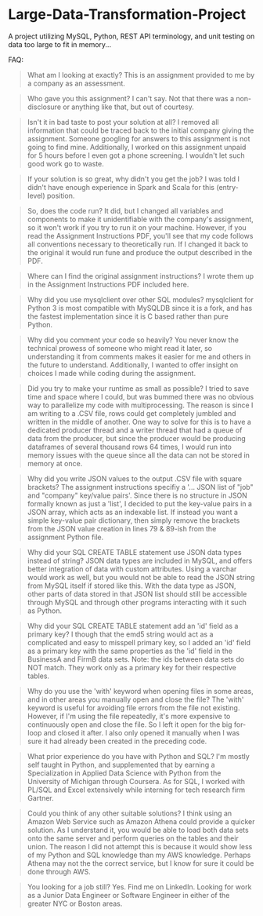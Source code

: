 # Large-Data-Transformation-Project
A project utilizing MySQL, Python, REST API terminology, and unit testing on data too large to fit in memory...

FAQ:
> What am I looking at exactly?
This is an assignment provided to me by a company as an assessment. 

> Who gave you this assignment?
I can't say. Not that there was a non-disclosure or anything like that, but out of courtesy.

> Isn't it in bad taste to post your solution at all?
I removed all information that could be traced back to the initial company giving the assignment. Someone googling
for answers to this assignment is not going to find mine. Additionally, I worked on this assignment unpaid for
5 hours before I even got a phone screening. I wouldn't let such good work go to waste.

> If your solution is so great, why didn't you get the job?
I was told I didn't have enough experience in Spark and Scala for this (entry-level) position.

> So, does the code run?
It did, but I changed all variables and components to make it unidentifiable with the company's assignment, so it
won't work if you try to run it on your machine. However, if you read the Assignment Instructions PDF, you'll see
that my code follows all conventions necessary to theoretically run. If I changed it back to the original it would
run fune and produce the output described in the PDF.

> Where can I find the original assignment instructions?
I wrote them up in the Assignment Instructions PDF included here.

> Why did you use mysqlclient over other SQL modules?
mysqlclient for Python 3 is most compatible with MySQLDB since it is a fork, and
has the fastest implementation since it is C based rather than pure Python.

> Why did you comment your code so heavily?
You never know the technical prowess of someone who might read it later, so
understanding it from comments makes it easier for me and others in the future
to understand. Additionally, I wanted to offer insight on choices I made while
coding during the assignment.

> Did you try to make your runtime as small as possible?
I tried to save time and space where I could, but was bummed there was no
obvious way to parallelize my code with multiprocessing. The reason is since
I am writing to a .CSV file, rows could get completely jumbled and written
in the middle of another. One way to solve for this is to have a dedicated
producer thread and a writer thread that had a queue of data from the producer,
but since the producer would be producing dataframes of several thousand 
rows 64 times, I would run into memory issues with the queue since all the data
can not be stored in memory at once.

> Why did you write JSON values to the output .CSV file with square brackets?
The assignment instructions specifiy a '... JSON list of "job" and "company" 
key/value pairs'. Since there is no structure in JSON formally known as just
a 'list', I decided to put the key-value pairs in a JSON array, which acts as
an indexable list. If instead you want a simple key-value pair dictionary,
then simply remove the brackets from the JSON value creation in lines 79 & 89-ish
from the assignment Python file.

> Why did your SQL CREATE TABLE statement use JSON data types instead of string?
JSON data types are included in MySQL, and offers better integration of data
with custom attributes. Using a varchar would work as well, but you would not
be able to read the JSON string from MySQL itself if stored like this. With
the data type as JSON, other parts of data stored in that JSON list should still
be accessible through MySQL and through other programs interacting with it such
as Python.

> Why did your SQL CREATE TABLE statement add an 'id' field as a primary key?
I though that the emd5 string would act as a complicated and easy to misspell
primary key, so I added an 'id' field as a primary key with the same properties
as the 'id' field in the BusinessA and FirmB data sets. Note: the ids between
data sets do NOT match. They work only as a primary key for their respective
tables.

> Why do you use the 'with' keyword when opening files in some areas, and in
other areas you manually open and close the file?
The 'with' keyword is useful for avoiding file errors from the file not 
existing. However, if I'm using the file repeatedly, it's more expensive to
continuously open and close the file. So I left it open for the big for-loop
and closed it after. I also only opened it manually when I was sure it had
already been created in the preceding code.

> What prior experience do you have with Python and SQL?
I'm mostly self taught in Python, and supplemented that by earning a
Specialization in Applied Data Science with Python from the University of
Michigan through Coursera. As for SQL, I worked with PL/SQL and Excel
extensively while interning for tech research firm Gartner.


> Could you think of any other suitable solutions?
I think using an Amazon Web Service such as Amazon Athena could provide a
quicker solution. As I understand it, you would be able to load both data sets
onto the same server and perform queries on the tables and their union. The 
reason I did not attempt this is because it would show less of my Python and SQL
knowledge than my AWS knowledge. Perhaps Athena may not the the correct service,
but I know for sure it could be done through AWS.

> You looking for a job still?
Yes. Find me on LinkedIn. Looking for work as a Junior Data Engineer or Software Engineer in
either of the greater NYC or Boston areas.
